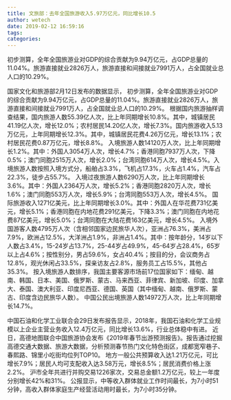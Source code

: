```yaml
---
title: 文旅部：去年全国旅游收入5.97万亿元，同比增长10.5
author: wetech
date: 2019-02-12 16:59:16
tags: 
categories: 
---
```

初步测算，全年全国旅游业对GDP的综合贡献为9.94万亿元，占GDP总量的11.04%。旅游直接就业2826万人，旅游直接和间接就业7991万人，占全国就业总人口的10.29%。
<!-- more -->
国家文化和旅游部2月12日发布的数据显示，
初步测算，全年全国旅游业对GDP的综合贡献为9.94万亿元，占GDP总量的11.04%。旅游直接就业2826万人，旅游直接和间接就业7991万人，占全国就业总人口的10.29%。
根据国内旅游抽样调查结果，国内旅游人数55.39亿人次，比上年同期增长10.8%。其中，城镇居民41.19亿人次，增长12.0%；农村居民14.20亿人次，增长7.3%。国内旅游收入5.13万亿元，上年同期增长12.3%。其中，城镇居民花费4.26万亿元，增长13.1%；农村居民花费0.87万亿元，增长8.8%。
入境旅游人数14120万人次，比上年同期增长1.2%。其中：外国人3054万人次，增长4.7%；香港同胞7937万人次，下降0.5%；澳门同胞2515万人次，增长2.0%；台湾同胞614万人次，增长4.5%。入境旅游人数按照入境方式分，船舶占3.3%，飞机占17.3%，火车占1.4%，汽车占22.3%，徒步占55.7%。
入境过夜旅游人数6290万人次，比上年同期增长3.6%。其中：外国人2364万人次，增长5.2%；香港同胞2820万人次，增长1.6%；澳门同胞553万人次，增长5.9%；台湾同胞553万人次，增长4.5%。
国际旅游收入1271亿美元，比上年同期增长3.0%。其中：外国人在华花费731亿美元，增长5.1%；香港同胞在内地花费291亿美元，下降3.3%；澳门同胞在内地花费87亿美元，增长5.0%；台湾同胞在大陆花费163亿美元，增长4.5%。
入境外国游客人数4795万人次（含相邻国家边民旅华人次），亚洲占76.3%，美洲占7.9%，欧洲占12.5%，大洋洲占1.9%，非洲占1.4%。其中：按年龄分，14岁以下人数占3.4%，15-24岁占13.7%，25-44岁占49.9%，45-64岁占28.4%，65岁以上占4.6%；按性别分，男占59.6%，女占40.4%；按目的分，会议商务占12.8%，观光休闲占33.5%，探亲访友占2.8%，服务员工占15.5%，其他占35.3%。
按入境旅游人数排序，我国主要客源市场前17位国家如下：缅甸、越南、韩国、日本、美国、俄罗斯、蒙古、马来西亚、菲律宾、新加坡、印度、加拿大、泰国、澳大利亚、印度尼西亚、德国、英国（其中缅甸、越南、俄罗斯、蒙古、印度含边民旅华人数）。
中国公民出境旅游人数14972万人次，比上年同期增长14.7%。
 
 
中国石油和化学工业联合会29日发布报告显示，2018年，我国石油和化学工业规模以上企业主营业务收入12.4万亿元，同比增长13.6%，行业总体稳中有进。
近日，高德地图联合中国旅游协会发布《2019年春节出游预测报告》。报告通过挖掘高德交通大数据、旅游大数据，分析预测春节热门文化特色街区，成都宽窄巷子、春熙路、锦里小吃街均位列TOP10。
地方一般公共预算收入达1.21万亿元，可比增长7.9%；居民人均可支配收入达3.58万元，增长8.5%；居民消费价格上涨2.2%。
沪市全年共进行并购交易1226家次，交易总金额1.2万亿元，较上一年度分别增长42%和31%。
公报显示，中等收入群体就业工作时间最长，为7小时51分钟，高收入群体家庭生产经营活动用时最长，为7小时35分钟。
